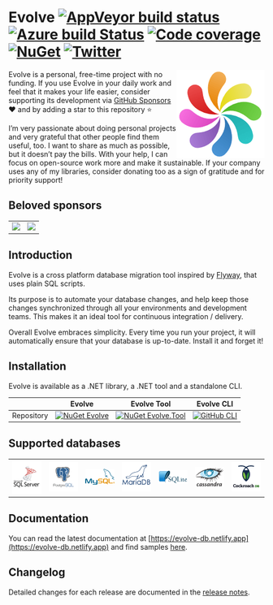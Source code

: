 # Evolve [![AppVeyor build status](https://img.shields.io/appveyor/build/lecaillon/evolve/master?label=AppVeyor)](https://ci.appveyor.com/project/lecaillon/evolve) [![Azure build Status](https://img.shields.io/azure-devops/build/lecaillon/Evolve-CI/2/master?label=Azure)](https://lecaillon.visualstudio.com/Evolve-CI/_build/latest?definitionId=2&branchName=master) [![Code coverage](https://img.shields.io/azure-devops/coverage/lecaillon/evolve-ci/2/master.svg?color=brightgreen)](https://lecaillon.visualstudio.com/Evolve-CI/_build/latest?definitionId=2&branchName=master) [![NuGet](https://img.shields.io/nuget/dt/evolve)](https://www.nuget.org/packages/Evolve) [![Twitter](https://img.shields.io/twitter/follow/evolve_db?label=Evolve&style=social)](https://twitter.com/intent/follow?screen_name=evolve_db)
<img align="right" width="173px" height="173px" src="https://raw.githubusercontent.com/lecaillon/Evolve/master/images/logo.png">

Evolve is a personal, free-time project with no funding. If you use Evolve in your daily work and feel that it makes your life easier, consider supporting its development via [GitHub Sponsors](https://github.com/sponsors/lecaillon) :heart: and by adding a star to this repository :star:

I’m very passionate about doing personal projects and very grateful that other people find them useful, too. I want to share as much as possible, but it doesn’t pay the bills. With your help, I can focus on open-source work more and make it sustainable. If your company uses any of my libraries, consider donating too as a sign of gratitude and for priority support!

## Beloved sponsors
<table>
  <tbody>
    <tr>
      <td align="center" valign="middle">
        <a href="https://www.veepee.com">
          <img src="https://raw.githubusercontent.com/lecaillon/Evolve.Doc/master/static/images/Veepee.png" style="margin: 0rem auto">
        </a>
      </td>
      <td align="center" valign="middle">
        <a href="https://megaslice.uk">
          <img src="https://raw.githubusercontent.com/lecaillon/Evolve.Doc/master/static/images/Megaslice.png" style="margin: 0rem auto">
        </a>
      </td>
    </tr>
  </tbody>
</table>

## Introduction
Evolve is a cross platform database migration tool inspired by [Flyway](https://flywaydb.org/), that uses plain SQL scripts.

Its purpose is to automate your database changes, and help keep those changes synchronized through all your environments and development teams. This makes it an ideal tool for continuous integration / delivery.

Overall Evolve embraces simplicity. Every time you run your project, it will automatically ensure that your database is up-to-date. Install it and forget it!

## Installation
Evolve is available as a .NET library, a .NET tool and a standalone CLI.

|  | Evolve | Evolve Tool | Evolve CLI |
|-|-|-|-|
| Repository | [![NuGet Evolve](https://img.shields.io/nuget/dt/evolve)](https://www.nuget.org/packages/Evolve) | [![NuGet Evolve.Tool](https://img.shields.io/nuget/dt/Evolve.Tool)](https://www.nuget.org/packages/Evolve.Tool) | [![GitHub CLI](https://img.shields.io/badge/GitHub-releases-brightgreen.svg?logo=github)](https://github.com/lecaillon/Evolve/releases/latest) |

## Supported databases
<table>
  <tbody>
    <tr>
      <td align="center" valign="middle">
        <a href="https://evolve-db.netlify.app/requirements/sqlserver" target="_blank">
          <img src="https://raw.githubusercontent.com/lecaillon/Evolve/master/images/sqlserver.png">
        </a>
      </td>
      <td align="center" valign="middle">
        <a href="https://evolve-db.netlify.app/requirements/postgresql" target="_blank">
          <img src="https://raw.githubusercontent.com/lecaillon/Evolve/master/images/postgresql.png">
        </a>
      </td>
      <td align="center" valign="middle">
        <a href="https://evolve-db.netlify.app/requirements/mysql" target="_blank">
          <img src="https://raw.githubusercontent.com/lecaillon/Evolve/master/images/mysql.png">
        </a>
      </td>
      <td align="center" valign="middle">
        <a href="https://evolve-db.netlify.app/requirements/mariadb" target="_blank">
          <img src="https://raw.githubusercontent.com/lecaillon/Evolve/master/images/mariadb.png">
        </a>
      </td>
      <td align="center" valign="middle">
        <a href="https://evolve-db.netlify.app/requirements/sqlite" target="_blank">
          <img src="https://raw.githubusercontent.com/lecaillon/Evolve/master/images/sqlite.png">
        </a>
      </td>
      <td align="center" valign="middle">
        <a href="https://evolve-db.netlify.app/requirements/cassandra" target="_blank">
          <img src="https://raw.githubusercontent.com/lecaillon/Evolve/master/images/cassandra.png">
        </a>
      </td>
      <td align="center" valign="middle">
        <a href="https://evolve-db.netlify.app/requirements/cockroachdb" target="_blank">
          <img src="https://raw.githubusercontent.com/lecaillon/Evolve/master/images/cockroachdb.png">
        </a>
      </td>
    </tr>
  </tbody>
</table>

## Documentation
You can read the latest documentation at [https://evolve-db.netlify.app](https://evolve-db.netlify.app) and find samples [here](https://github.com/lecaillon/Evolve/tree/master/samples).

## Changelog
Detailed changes for each release are documented in the [release notes](https://github.com/lecaillon/Evolve/releases).
